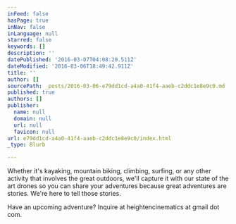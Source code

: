 ```yaml
---
inFeed: false
hasPage: true
inNav: false
inLanguage: null
starred: false
keywords: []
description: ''
datePublished: '2016-03-07T04:08:20.511Z'
dateModified: '2016-03-06T18:49:42.911Z'
title: ''
author: []
sourcePath: _posts/2016-03-06-e79dd1cd-a4a0-41f4-aaeb-c2ddc1e8e9c0.md
published: true
authors: []
publisher:
  name: null
  domain: null
  url: null
  favicon: null
url: e79dd1cd-a4a0-41f4-aaeb-c2ddc1e8e9c0/index.html
_type: Blurb

---
```

Whether it's kayaking, mountain biking, climbing, surfing, or any other activity that involves the great outdoors, we'll capture it with our state of the art drones so you can share your adventures because great adventures are stories. We're here to tell those stories.

Have an upcoming adventure? Inquire at heightencinematics at gmail dot com.